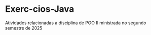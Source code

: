 # Exerc-cios-Java
Atividades relacionadas a disciplina de POO II ministrada no segundo semestre de 2025
